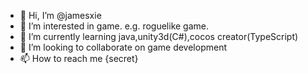 - 👋 Hi, I’m @jamesxie
- 👀 I’m interested in game. e.g. roguelike game.
- 🌱 I’m currently learning java,unity3d(C#),cocos creator(TypeScript)
- 💞️ I’m looking to collaborate on game development
- 📫 How to reach me {secret}

<!---
jamesxie/jamesxie is a ✨ special ✨ repository because its `README.md` (this file) appears on your GitHub profile.
You can click the Preview link to take a look at your changes.
--->
